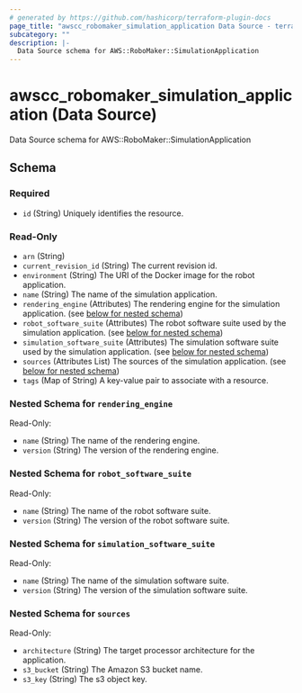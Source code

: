 ```yaml
---
# generated by https://github.com/hashicorp/terraform-plugin-docs
page_title: "awscc_robomaker_simulation_application Data Source - terraform-provider-awscc"
subcategory: ""
description: |-
  Data Source schema for AWS::RoboMaker::SimulationApplication
---
```


# awscc_robomaker_simulation_application (Data Source)

Data Source schema for AWS::RoboMaker::SimulationApplication



<!-- schema generated by tfplugindocs -->
## Schema

### Required

- `id` (String) Uniquely identifies the resource.

### Read-Only

- `arn` (String)
- `current_revision_id` (String) The current revision id.
- `environment` (String) The URI of the Docker image for the robot application.
- `name` (String) The name of the simulation application.
- `rendering_engine` (Attributes) The rendering engine for the simulation application. (see [below for nested schema](#nestedatt--rendering_engine))
- `robot_software_suite` (Attributes) The robot software suite used by the simulation application. (see [below for nested schema](#nestedatt--robot_software_suite))
- `simulation_software_suite` (Attributes) The simulation software suite used by the simulation application. (see [below for nested schema](#nestedatt--simulation_software_suite))
- `sources` (Attributes List) The sources of the simulation application. (see [below for nested schema](#nestedatt--sources))
- `tags` (Map of String) A key-value pair to associate with a resource.

<a id="nestedatt--rendering_engine"></a>
### Nested Schema for `rendering_engine`

Read-Only:

- `name` (String) The name of the rendering engine.
- `version` (String) The version of the rendering engine.


<a id="nestedatt--robot_software_suite"></a>
### Nested Schema for `robot_software_suite`

Read-Only:

- `name` (String) The name of the robot software suite.
- `version` (String) The version of the robot software suite.


<a id="nestedatt--simulation_software_suite"></a>
### Nested Schema for `simulation_software_suite`

Read-Only:

- `name` (String) The name of the simulation software suite.
- `version` (String) The version of the simulation software suite.


<a id="nestedatt--sources"></a>
### Nested Schema for `sources`

Read-Only:

- `architecture` (String) The target processor architecture for the application.
- `s3_bucket` (String) The Amazon S3 bucket name.
- `s3_key` (String) The s3 object key.
